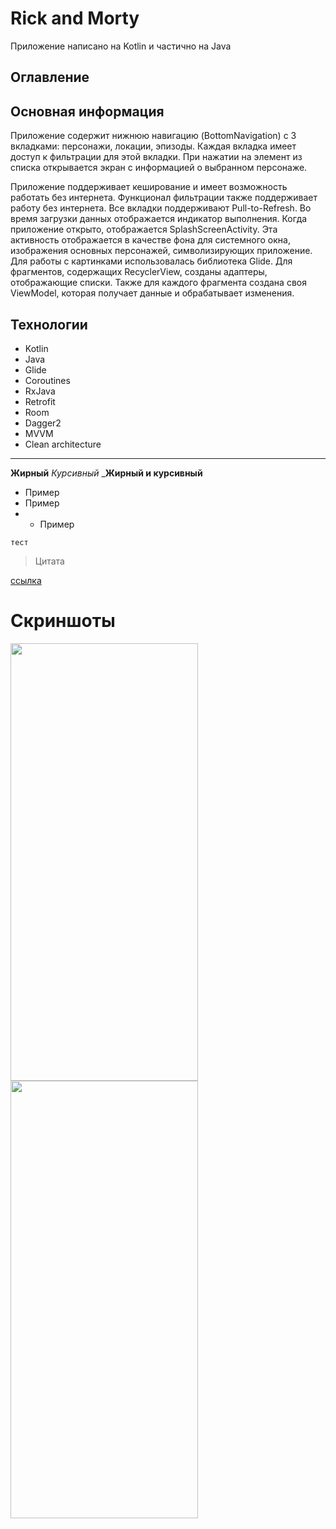 # Rick and Morty
Приложение написано на Kotlin и частично на Java

## Оглавление 

## Основная информация

Приложение содержит нижнюю навигацию (BottomNavigation) с 3 вкладками: персонажи, локации, эпизоды. Каждая вкладка имеет доступ к фильтрации для этой вкладки. При нажатии на элемент из списка открывается экран с информацией о выбранном персонаже.

Приложение поддерживает кеширование и имеет возможность работать без интернета. Функционал фильтрации также поддерживает работу без интернета. Все вкладки поддерживают Pull-to-Refresh. Во время загрузки данных отображается индикатор выполнения. Когда приложение открыто, отображается SplashScreenActivity. Эта активность отображается в качестве фона для системного окна, изображения основных персонажей, символизирующих приложение. Для работы с картинками использовалась библиотека Glide. Для фрагментов, содержащих RecyclerView, созданы адаптеры, отображающие списки. Также для каждого фрагмента создана своя ViewModel, которая получает данные и обрабатывает изменения.

## Технологии
* Kotlin
* Java
* Glide
* Coroutines
* RxJava
* Retrofit
* Room
* Dagger2
* MVVM
* Clean architecture

***
__Жирный__
_Курсивный_
___Жирный и курсивный__
* Пример
* Пример
* * Пример
```
тест
```
>Цитата

[ссылка](vk.com)
# Скриншоты


<img src="https://github.com/Grifalionys/RickandMorty/assets/112081615/9074499f-b01b-4a69-94d1-a923421c18d7)" width="300" height="700">
<img src="https://github.com/Grifalionys/RickandMorty/assets/112081615/30e50df6-92b4-45b8-a797-35dc4cd3d5c6)" width="300" height="700">
